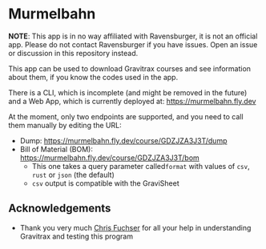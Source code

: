 # Murmelbahn

**NOTE**: This app is in no way affiliated with Ravensburger, it is not an official app.
Please do not contact Ravensburger if you have issues. Open an issue or discussion in this repository instead.

This app can be used to download Gravitrax courses and see information about them, if you know the codes used in the app.

There is a CLI, which is incomplete (and might be removed in the future) and a Web App, which is currently deployed at: https://murmelbahn.fly.dev

At the moment, only two endpoints are supported, and you need to call them manually by editing the URL:

- Dump: https://murmelbahn.fly.dev/course/GDZJZA3J3T/dump
- Bill of Material (BOM): https://murmelbahn.fly.dev/course/GDZJZA3J3T/bom
  - This one takes a query parameter called`format` with values of `csv`, `rust` or `json` (the default)
  - `csv` output is compatible with the GraviSheet

## Acknowledgements

- Thank you very much [Chris Fuchser](https://www.youtube.com/channel/UCk8bK1u_oH2LIGb_PLP7E9g) for all your help in understanding Gravitrax and testing this program
